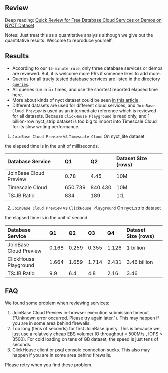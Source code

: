 ## Review

Deep reading: [Quick Review for Free Database Cloud Services or Demos on NYCT Dataset]()

Notes: Just treat this as a quantitative analysis although we give out the quantitative results. Welcome to reproduce yourself.

## Results

* According to our `15-minute rule`, only three database services or demos are reviewed. But, it is welcome more PRs if someone likes to add more.
* Queries for all truely tested database services are listed in the directory [`queries`](/queries/).
* All queries run in 5+ times, and use the shortest reported elapsed time here.
* More about kinds of nyct dataset could be seen [in this article](https://joinbase.io/benchmark/#benchmark-model).
* Different datasets are used for different cloud services, and `JoinBase Cloud Preview` is used as an intermediate reference which is reviewed for all datasets. Because `ClickHouse Playground` is read only, and 1-billion-row nyct_strip dataset is too big to import into Timescale Cloud for its slow writing performance.

1. `JoinBase Cloud Preview` vs `Timescale Cloud` On nyct_lite dataset

the elapsed time is in the unit of milliseconds.

| Database Service | Q1 | Q2 | Dataset Size (rows) | 
| :----------- | :-------------- | :-------------- | :-------------- | 
| JoinBase Cloud Preview | 0.78 |  4.45   | 10M  |
| Timescale Cloud | 650.739  | 840.430 | 10M  |
| TS:JB Ratio | 834      |   189   | 1:1  | 

2. `JoinBase Cloud Preview` vs `ClickHouse Playground` On nyct_strip dataset

the elapsed time is in the unit of second.

| Database Service | Q1 |  Q2 | Q3 | Q4 | Dataset Size (rows) |  | 
| :----------- | :-------------- | :-------------- | :-------------- | :-------------- |:-------------- |:-------------- |
| JoinBase Cloud Preview    | 0.168  | 0.259 | 0.355 |  1.126  | 1 billion    | 
| ClickHouse Playground | 1.664  | 1.659 | 1.714  | 2.431  | 3.46 billion | 
| TS:JB Ratio | 9.9    | 6.4   | 4.8    | 2.16   |   3.46 |

## FAQ

We found some problem when reviewing services: 
1. JoinBase Cloud Preview in-browser execution submission timeout ("Unknown error occurred. Please try again later."). This may happen if you are in some area behind firewalls.
2. Too long (tens of seconds) for first JoinBase query. This is because we just use a relatively cheap EBS volume( IO throughput = 500M/s , IOPS < 3500). For cold loading on tens of GB dataset, the speed is just tens of seconds.
3. ClickHouse client or psql console connection sucks. This also may happen if you are in some area behind firewalls.

Please retry when you find these problem.